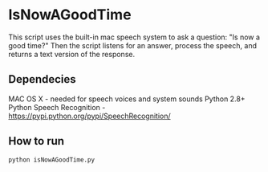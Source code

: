 # IsNowAGoodTime

This script uses the built-in mac speech system to ask a question: "Is now a good time?" Then the script listens for an answer, process the speech, and returns a text version of the response.

## Dependecies
MAC OS X - needed for speech voices and system sounds
Python 2.8+
Python Speech Recognition - https://pypi.python.org/pypi/SpeechRecognition/

## How to run
`python isNowAGoodTime.py`
